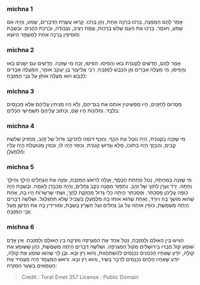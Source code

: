 
### michna 1
אָמַר לָהֶם הַמְמֻנֶּה, בָּרְכוּ בְרָכָה אֶחַת, וְהֵן בֵּרְכוּ. קָרְאוּ עֲשֶׂרֶת הַדְּבָרִים, שְׁמַע, וְהָיָה אִם שָׁמֹעַ, וַיֹּאמֶר. בֵּרְכוּ אֶת הָעָם שָׁלשׁ בְּרָכוֹת, אֱמֶת וְיַצִּיב, וַעֲבוֹדָה, וּבִרְכַּת כֹּהֲנִים. וּבְשַׁבָּת מוֹסִיפִין בְּרָכָה אַחַת לַמִּשְׁמָר הַיּוֹצֵא: 

### michna 2
אָמַר לָהֶם, חֲדָשִׁים לַקְּטֹרֶת בֹּאוּ וְהָפִיסוּ. הֵפִיסוּ, זָכָה מִי שֶׁזָּכָה. חֲדָשִׁים עִם יְשָׁנִים בֹּאוּ וְהָפִיסוּ, מִי מַעֲלֶה אֵבָרִים מִן הַכֶּבֶשׁ לַמִּזְבֵּחַ. רַבִּי אֱלִיעֶזֶר בֶּן יַעֲקֹב אוֹמֵר, הַמַּעֲלֶה אֵבָרִים לַכֶּבֶשׁ הוּא מַעֲלֶה אוֹתָן עַל גַּבֵּי הַמִּזְבֵּחַ: 

### michna 3
מְסָרוּם לַחַזָּנִים, הָיוּ מַפְשִׁיטִין אוֹתָם אֶת בִּגְדֵיהֶם, וְלֹא הָיוּ מַנִּיחִין עֲלֵיהֶם אֶלָּא מִכְנָסַיִם בִּלְבָד. וְחַלּוֹנוֹת הָיוּ שָׁם, וְכָתוּב עֲלֵיהֶם תַּשְׁמִישֵׁי הַכֵּלִים: 

### michna 4
מִי שֶׁזָּכָה בַקְּטֹרֶת, הָיָה נוֹטֵל אֶת הַכַּף. וְהַכַּף דּוֹמֶה לְתַרְקַב גָּדוֹל שֶׁל זָהָב, מַחֲזִיק שְׁלשֶׁת קַבִּים, וְהַבָּזָךְ הָיָה בְתוֹכוֹ, מָלֵא וְגָדוּשׁ קְטֹרֶת. וְכִסּוּי הָיָה לוֹ, וּכְמִין מְטוּטֶלֶת הָיָה עָלָיו מִלְמַעְלָן: 

### michna 5
מִי שֶׁזָּכָה בַמַּחְתָּה, נָטַל מַחְתַּת הַכֶּסֶף, וְעָלָה לְרֹאשׁ הַמִּזְבֵּחַ, וּפִנָּה אֶת הַגֶּחָלִים הֵילָךְ וְהֵילָךְ וְחָתָה. יָרַד וְעֵרָן לְתוֹךְ שֶׁל זָהָב. נִתְפַּזֵּר מִמֶּנָּה כְּקַב גֶּחָלִים, וְהָיָה מְכַבְּדָן לָאַמָּה. וּבְשַׁבָּת הָיָה כוֹפֶה עֲלֵיהֶן פְּסַכְתֵּר. וּפְסַכְתֵּר הָיְתָה כְלִי גָדוֹל מַחֲזֶקֶת לֶתֶךְ, וּשְׁתֵּי שַׁרְשְׁרוֹת הָיוּ בָהּ, אַחַת שֶׁהוּא מוֹשֵׁךְ בָּהּ וְיוֹרֵד, וְאַחַת שֶׁהוּא אוֹחֵז בָּהּ מִלְמַעְלָן בִּשְׁבִיל שֶׁלֹּא תִתְגַּלְגֵּל. וּשְׁלשָׁה דְבָרִים הָיְתָה מְשַׁמֶּשֶׁת, כּוֹפִין אוֹתָהּ עַל גַּב גֶּחָלִים וְעַל הַשֶּׁרֶץ בְּשַׁבָּת, וּמוֹרִידִין בָּהּ אֶת הַדֶּשֶׁן מֵעַל גַּבֵּי הַמִּזְבֵּחַ: 

### michna 6
הִגִּיעוּ בֵּין הָאוּלָם וְלַמִּזְבֵּחַ, נָטַל אֶחָד אֶת הַמַּגְרֵפָה וְזוֹרְקָהּ בֵּין הָאוּלָם וְלַמִּזְבֵּחַ. אֵין אָדָם שׁוֹמֵעַ קוֹל חֲבֵרוֹ בִּירוּשָׁלַיִם מִקּוֹל הַמַּגְרֵפָה. וּשְׁלשָׁה דְבָרִים הָיְתָה מְשַׁמֶּשֶׁת, כֹּהֵן שֶׁשּׁוֹמֵעַ אֶת קוֹלָהּ, יוֹדֵעַ שֶׁאֶחָיו הַכֹּהֲנִים נִכְנָסִים לְהִשְׁתַּחֲווֹת, וְהוּא רָץ וּבָא. וּבֶן לֵוִי שֶׁהוּא שׁוֹמֵעַ אֶת קוֹלָהּ, יוֹדֵעַ שֶׁאֶחָיו הַלְוִיִּם נִכְנָסִים לְדַבֵּר בַּשִּׁיר, וְהוּא רָץ וּבָא. וְרֹאשׁ הַמַּעֲמָד הָיָה מַעֲמִיד אֶת הַטְּמֵאִים בְּשַׁעַר הַמִּזְרָח: 

>Credit : Torat Emet 357
>License : Public Domain 